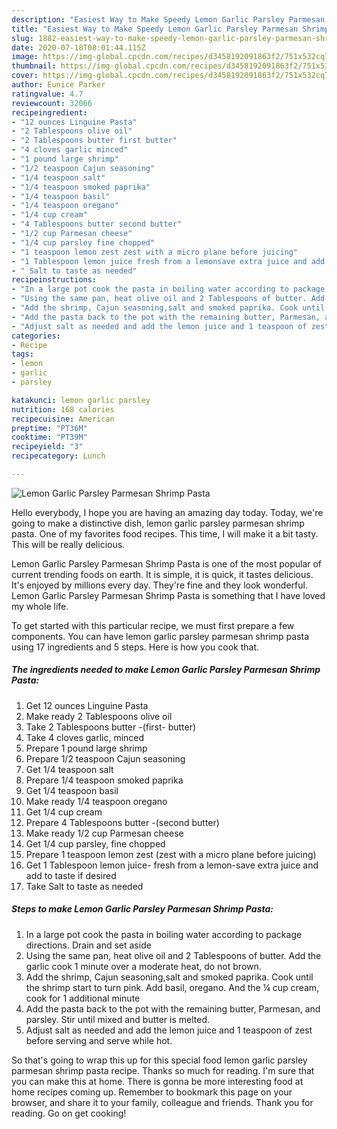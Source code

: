 ```yaml
---
description: "Easiest Way to Make Speedy Lemon Garlic Parsley Parmesan Shrimp Pasta"
title: "Easiest Way to Make Speedy Lemon Garlic Parsley Parmesan Shrimp Pasta"
slug: 1882-easiest-way-to-make-speedy-lemon-garlic-parsley-parmesan-shrimp-pasta
date: 2020-07-18T08:01:44.115Z
image: https://img-global.cpcdn.com/recipes/d3458192091863f2/751x532cq70/lemon-garlic-parsley-parmesan-shrimp-pasta-recipe-main-photo.jpg
thumbnail: https://img-global.cpcdn.com/recipes/d3458192091863f2/751x532cq70/lemon-garlic-parsley-parmesan-shrimp-pasta-recipe-main-photo.jpg
cover: https://img-global.cpcdn.com/recipes/d3458192091863f2/751x532cq70/lemon-garlic-parsley-parmesan-shrimp-pasta-recipe-main-photo.jpg
author: Eunice Parker
ratingvalue: 4.7
reviewcount: 32066
recipeingredient:
- "12 ounces Linguine Pasta"
- "2 Tablespoons olive oil"
- "2 Tablespoons butter first butter"
- "4 cloves garlic minced"
- "1 pound large shrimp"
- "1/2 teaspoon Cajun seasoning"
- "1/4 teaspoon salt"
- "1/4 teaspoon smoked paprika"
- "1/4 teaspoon basil"
- "1/4 teaspoon oregano"
- "1/4 cup cream"
- "4 Tablespoons butter second butter"
- "1/2 cup Parmesan cheese"
- "1/4 cup parsley fine chopped"
- "1 teaspoon lemon zest zest with a micro plane before juicing"
- "1 Tablespoon lemon juice fresh from a lemonsave extra juice and add to taste if desired"
- " Salt to taste as needed"
recipeinstructions:
- "In a large pot cook the pasta in boiling water according to package directions. Drain and set aside"
- "Using the same pan, heat olive oil and 2 Tablespoons of butter. Add the garlic cook 1 minute over a moderate heat, do not brown."
- "Add the shrimp, Cajun seasoning,salt and smoked paprika. Cook until the shrimp start to turn pink. Add basil, oregano. And the ¼ cup cream, cook for 1 additional minute"
- "Add the pasta back to the pot with the remaining butter, Parmesan, and parsley. Stir until mixed and butter is melted."
- "Adjust salt as needed and add the lemon juice and 1 teaspoon of zest before serving and serve while hot."
categories:
- Recipe
tags:
- lemon
- garlic
- parsley

katakunci: lemon garlic parsley 
nutrition: 168 calories
recipecuisine: American
preptime: "PT36M"
cooktime: "PT39M"
recipeyield: "3"
recipecategory: Lunch

---
```



![Lemon Garlic Parsley Parmesan Shrimp Pasta](https://img-global.cpcdn.com/recipes/d3458192091863f2/751x532cq70/lemon-garlic-parsley-parmesan-shrimp-pasta-recipe-main-photo.jpg)

Hello everybody, I hope you are having an amazing day today. Today, we're going to make a distinctive dish, lemon garlic parsley parmesan shrimp pasta. One of my favorites food recipes. This time, I will make it a bit tasty. This will be really delicious.

Lemon Garlic Parsley Parmesan Shrimp Pasta is one of the most popular of current trending foods on earth. It is simple, it is quick, it tastes delicious. It's enjoyed by millions every day. They're fine and they look wonderful. Lemon Garlic Parsley Parmesan Shrimp Pasta is something that I have loved my whole life.




To get started with this particular recipe, we must first prepare a few components. You can have lemon garlic parsley parmesan shrimp pasta using 17 ingredients and 5 steps. Here is how you cook that.

<!--inarticleads1-->

##### The ingredients needed to make Lemon Garlic Parsley Parmesan Shrimp Pasta:

1. Get 12 ounces Linguine Pasta
1. Make ready 2 Tablespoons olive oil
1. Take 2 Tablespoons butter -(first- butter)
1. Take 4 cloves garlic, minced
1. Prepare 1 pound large shrimp
1. Prepare 1/2 teaspoon Cajun seasoning
1. Get 1/4 teaspoon salt
1. Prepare 1/4 teaspoon smoked paprika
1. Get 1/4 teaspoon basil
1. Make ready 1/4 teaspoon oregano
1. Get 1/4 cup cream
1. Prepare 4 Tablespoons butter -(second butter)
1. Make ready 1/2 cup Parmesan cheese
1. Get 1/4 cup parsley, fine chopped
1. Prepare 1 teaspoon lemon zest (zest with a micro plane before juicing)
1. Get 1 Tablespoon lemon juice- fresh from a lemon-save extra juice and add to taste if desired
1. Take  Salt to taste as needed




<!--inarticleads2-->

##### Steps to make Lemon Garlic Parsley Parmesan Shrimp Pasta:

1. In a large pot cook the pasta in boiling water according to package directions. Drain and set aside
1. Using the same pan, heat olive oil and 2 Tablespoons of butter. Add the garlic cook 1 minute over a moderate heat, do not brown.
1. Add the shrimp, Cajun seasoning,salt and smoked paprika. Cook until the shrimp start to turn pink. Add basil, oregano. And the ¼ cup cream, cook for 1 additional minute
1. Add the pasta back to the pot with the remaining butter, Parmesan, and parsley. Stir until mixed and butter is melted.
1. Adjust salt as needed and add the lemon juice and 1 teaspoon of zest before serving and serve while hot.




So that's going to wrap this up for this special food lemon garlic parsley parmesan shrimp pasta recipe. Thanks so much for reading. I'm sure that you can make this at home. There is gonna be more interesting food at home recipes coming up. Remember to bookmark this page on your browser, and share it to your family, colleague and friends. Thank you for reading. Go on get cooking!
